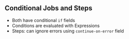 ## Conditional Jobs and Steps
* Both have conditional `if` fields
* Conditions are evaluated with Expressions
* Steps: can ignore errors using `continue-on-error` field